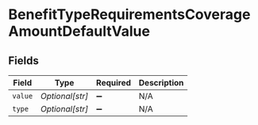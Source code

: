 # BenefitTypeRequirementsCoverageAmountDefaultValue


## Fields

| Field              | Type               | Required           | Description        |
| ------------------ | ------------------ | ------------------ | ------------------ |
| `value`            | *Optional[str]*    | :heavy_minus_sign: | N/A                |
| `type`             | *Optional[str]*    | :heavy_minus_sign: | N/A                |